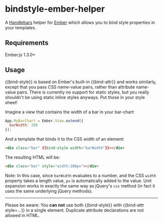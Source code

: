 # bindstyle-ember-helper

A [Handlebars](http://handlebarsjs.com) helper for [Ember](http://emberjs.com) which allows you to bind style properties in your templates. 

## Requirements

Ember.js 1.3.0+

## Usage

{{bind-style}} is based on Ember's built-in {{bind-attr}} and works similarly, except that you pass CSS name-value pairs, rather than attribute name-value pairs. There is currently no support for static styles, but you really shouldn't be using static inline styles anyways. Put those in your style sheet!


Imagine a view that contains the width of a bar in your bar-chart:

```javascript
App.MyBarChart = Ember.View.extend({
  barWidth: 200
});
```

And a template that binds it to the CSS width of an element:

```html
<div class="bar" {{bind-style width="barWidth"}}></div>
```

The resulting HTML will be:

```html
<div class="bar" style="width:200px"></div>
```

Note: In this case, since `barWidth` evaluates to a number, and the CSS `width` property takes a length value, `px` is automatically added to the value. Unit expansion works in exactly the same way as jQuery's `css` method (in fact it uses the same underlying jQuery methods).

---

Please be aware: You **can not** use both {{bind-style}} with {{bind-attr style=...}} in a single element. Duplicate attribute declarations are not allowed in HTML.
